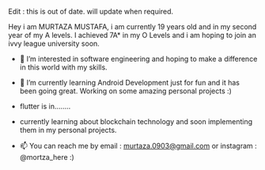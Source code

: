Edit : this is out of date. will update when required. 



Hey i am MURTAZA MUSTAFA, i am currently 19 years old and in my second year of my A levels. I achieved 7A* in my O Levels and i am hoping to join an ivvy league university soon.

- 👀 I’m interested in software engineering and hoping to make a difference in this world with my skills. 
 
- 🌱 I’m currently learning Android Development just for fun and it has been going great. Working on some amazing personal projects :)
- flutter is in........

- currently learning about blockchain technology and soon implementing them in my personal projects.


- 📫 You can reach me by email : murtaza.0903@gmail.com
                      or instagram : @mortza_here :)

<!---
MurtazaCanCodeDUH/MurtazaCanCodeDUH is a ✨ special ✨ repository because its `README.md` (this file) appears on your GitHub profile.
You can click the Preview link to take a look at your changes.
--->
